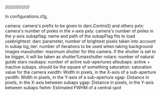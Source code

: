////////////////

In configurations.cfg,

camera:	camera's prefix to be given to darc.Control() and others
pxlx: camera's number of pixles in the x-axis
pxly: camera's number of pixles in the y-axis
subapflag: name and path of the subapFlag fits to load
usebrightest: darc parameter, number of brightest pixels taken into
	      account in subap
bg_iter: number of iterations to be used when taking background images
maxshutter: maximum shutter for this camera. if the shutter is set
	    to be bigger, it will be taken as shutter%maxshutter
nstars: number of natural guide stars
nsubaps: number of active sub-apertures
allsubaps: active + inactive subaps. should be the square of something
saturation: saturation value for the camera
xwidth: Width in pixels, in the X-axis of a sub-aperture
ywidth: Width in pixels, in the Y-axis of a sub-aperture
xgap: Distance in pixels, in the X-axis between subaps
ygap: Distance in pixels, in the Y-axis between subaps
fwhm: Estimated FWHM of a central spot 